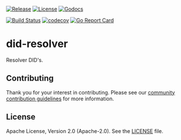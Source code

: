 [![Release](https://img.shields.io/github/release/trustbloc/did-resolver.svg?style=flat-square)](https://github.com/trustbloc/did-resolver/releases/latest)
[![License](https://img.shields.io/badge/License-Apache%202.0-blue.svg)](https://raw.githubusercontent.com/trustbloc/did-resolver/main/LICENSE)
[![Godocs](https://img.shields.io/badge/godoc-reference-blue.svg)](https://godoc.org/github.com/trustbloc/did-resolver)

[![Build Status](https://github.com/trustbloc/did-resolver/actions/workflows/build.yml/badge.svg?branch=main)](https://github.com/trustbloc/did-resolver/actions/workflows/build.yml)
[![codecov](https://codecov.io/gh/trustbloc/did-resolver/branch/main/graph/badge.svg)](https://codecov.io/gh/trustbloc/did-resolver)
[![Go Report Card](https://goreportcard.com/badge/github.com/trustbloc/did-resolver)](https://goreportcard.com/report/github.com/trustbloc/did-resolver)

# did-resolver
Resolver DID's.

## Contributing
Thank you for your interest in contributing. Please see our [community contribution guidelines](https://github.com/trustbloc/community/blob/main/CONTRIBUTING.md) for more information.

## License
Apache License, Version 2.0 (Apache-2.0). See the [LICENSE](LICENSE) file.
